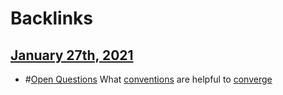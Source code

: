 
# Backlinks
## [January 27th, 2021](<January 27th, 2021.md>)
- #[Open Questions](<Open Questions.md>) What [conventions](<conventions.md>) are helpful to [converge](<converge.md>)

